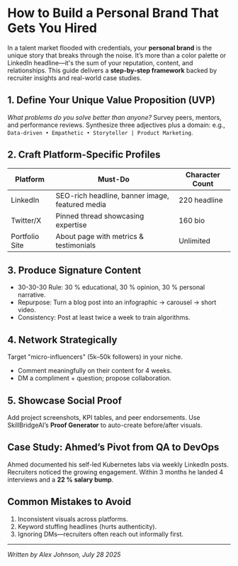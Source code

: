# How to Build a Personal Brand That Gets You Hired

In a talent market flooded with credentials, your **personal brand** is the unique story that breaks through the noise. It’s more than a color palette or LinkedIn headline—it's the sum of your reputation, content, and relationships. This guide delivers a **step-by-step framework** backed by recruiter insights and real-world case studies.

## 1. Define Your Unique Value Proposition (UVP)

*What problems do you solve better than anyone?* Survey peers, mentors, and performance reviews. Synthesize three adjectives plus a domain: e.g., `Data-driven • Empathetic • Storyteller | Product Marketing`.

## 2. Craft Platform-Specific Profiles

| Platform | Must-Do | Character Count |
|----------|---------|-----------------|
| LinkedIn | SEO-rich headline, banner image, featured media | 220 headline |
| Twitter/X | Pinned thread showcasing expertise | 160 bio |
| Portfolio Site | About page with metrics & testimonials | Unlimited |

## 3. Produce Signature Content

* 30-30-30 Rule: 30 % educational, 30 % opinion, 30 % personal narrative.
* Repurpose: Turn a blog post into an infographic → carousel → short video.
* Consistency: Post at least twice a week to train algorithms.

## 4. Network Strategically

Target "micro-influencers" (5k–50k followers) in your niche.

* Comment meaningfully on their content for 4 weeks.
* DM a compliment + question; propose collaboration.

## 5. Showcase Social Proof

Add project screenshots, KPI tables, and peer endorsements. Use SkillBridgeAI’s **Proof Generator** to auto-create before/after visuals.

## Case Study: Ahmed’s Pivot from QA to DevOps

Ahmed documented his self-led Kubernetes labs via weekly LinkedIn posts. Recruiters noticed the growing engagement. Within 3 months he landed 4 interviews and a **22 % salary bump**.

## Common Mistakes to Avoid

1. Inconsistent visuals across platforms.
2. Keyword stuffing headlines (hurts authenticity).
3. Ignoring DMs—recruiters often reach out informally first.

---
*Written by Alex Johnson, July 28 2025*
